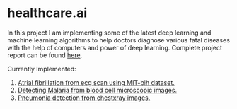 # healthcare.ai
In this project I am implementing some of the latest deep learning and machine learning algorithms to help doctors diagnose various fatal diseases with the help of computers and power of deep learning. Complete project report can be found [here](https://drive.google.com/file/d/13qOEx4mpFglDD5X2u8HcW9fq6KVdhsO9/view?usp=sharing).

Currently Implemented:

1. [Atrial fibrillation from ecg scan using MIT-bih dataset.](https://github.com/sanchit2843/healthcare.ai/tree/master/ECGclassification)
2. [Detecting Malaria from blood cell microscopic images.](https://github.com/sanchit2843/healthcare.ai/tree/master/malaria)
3. [Pneumonia detection from chestxray images.]()
